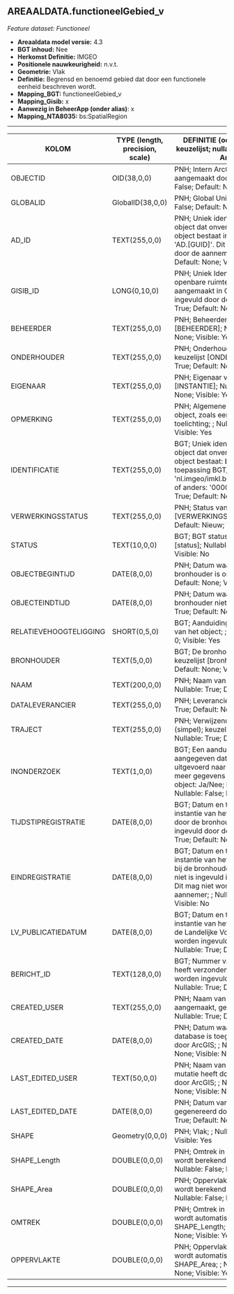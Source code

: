 ## AREAALDATA.functioneelGebied_v

*Feature dataset: Functioneel*


* __Areaaldata model versie:__ 4.3
* __BGT inhoud:__ Nee						
* __Herkomst Definitie:__ IMGEO						
* __Positionele nauwkeurigheid:__ n.v.t.						
* __Geometrie:__ Vlak						
* __Definitie:__ Begrensd en benoemd gebied dat door een functionele eenheid beschreven wordt.						
* __Mapping_BGT:__ functioneelGebied_v						
* __Mapping_Gisib:__ x						
* __Aanwezig in BeheerApp (onder alias)__: x
* __Mapping_NTA8035:__ bs:SpatialRegion 						
						
***						
						
|__KOLOM__                             |__TYPE (length, precision, scale)__                      |__DEFINITIE__ (oorsprong;	 beschrijving;	 keuzelijst;	 nullable;	 default;	 zichtbaar in Areaalviewer)|	
|------                          |----                  |-----    |						
|OBJECTID                        |OID(38,0,0)           |PNH; Intern ArcGIS Identificatienummer, aangemaakt door ArcGIS;	;	 Nullable: False;	 Default: None;	 Visible: Yes|	
|GLOBALID                        |GlobalID(38,0,0)      |PNH; Global Unique Identifier; ; Nullable: False; Default: None; Visible: No|
|AD_ID                           |TEXT(255,0,0)         |PNH; Uniek identificatienummer voor het object dat onveranderlijk is zolang het object bestaat in Areaaldata: in format 'AD.[GUID]'. Dit moet worden ingevuld door de aannemer;	;	 Nullable: False;	 Default: None;	 Visible: Yes|	
|GISIB_ID                        |LONG(0,10,0)          |PNH; Uniek Identificatienummer beheer openbare ruimte (GISIB), wordt aangemaakt in GISIB en mag niet worden ingevuld door de aannemer;	;	 Nullable: True;	 Default: None;	 Visible: No|	
|BEHEERDER                       |TEXT(255,0,0)         |PNH; Beheerder van het object; keuzelijst [BEHEERDER]; Nullable: True; Default: None; Visible: Yes|
|ONDERHOUDER                     |TEXT(255,0,0)         |PNH; Onderhouder van het object; keuzelijst [ONDERHOUDER]; Nullable: True; Default: None; Visible: Yes|
|EIGENAAR                        |TEXT(255,0,0)         |PNH; Eigenaar van het object; keuzelijst [INSTANTIE]; Nullable: True; Default: None; Visible: Yes|
|OPMERKING                       |TEXT(255,0,0)         |PNH; Algemene opmerking voor het object, zoals een omschrijving of toelichting; ; Nullable: True; Default: None; Visible: Yes|
|IDENTIFICATIE                   |TEXT(255,0,0)         |BGT; Uniek identificatienummer voor het object dat onveranderlijk is zolang het object bestaat: bevat indien van toepassing BGT/IMKL ID in format 'nl.imgeo/imkl.bronhouderscode.LokaalID' of anders: '00000'.LokaalID;	;	 Nullable: True;	 Default: None;	 Visible: No|	
|VERWERKINGSSTATUS               |TEXT(255,0,0)         |PNH; Status van de gegevens;	 keuzelijst [VERWERKINGSSTATUS];	 Nullable: False;	 Default: Nieuw;	 Visible: Yes|	
|STATUS                          |TEXT(10,0,0)          |BGT; BGT status van het object;	 keuzelijst [status];	 Nullable: False;	 Default: None;	 Visible: No|	
|OBJECTBEGINTIJD                 |DATE(8,0,0)           |PNH; Datum waarop het object bij de bronhouder is ontstaan;	;	 Nullable: True;	 Default: None;	 Visible: Yes|	
|OBJECTEINDTIJD                  |DATE(8,0,0)           |PNH; Datum waarop het object bij de bronhouder niet meer geldig is;	;	 Nullable: True;	 Default: None;	 Visible: Yes|	
|RELATIEVEHOOGTELIGGING          |SHORT(0,5,0)          |BGT; Aanduiding voor de relatieve hoogte van het object;	;	 Nullable: False;	 Default: 0;	 Visible: Yes|	
|BRONHOUDER                      |TEXT(5,0,0)           |BGT; De bronhoudercode van het object;	 keuzelijst [bronhouder];	 Nullable: False;	 Default: None;	 Visible: No|	
|NAAM                            |TEXT(200,0,0)         |PNH; Naam van het functionele gebied;	;	 Nullable: True;	 Default: None;	 Visible: Yes|	
|DATALEVERANCIER                 |TEXT(255,0,0)         |PNH; Leverancier van de data;	;	 Nullable: True;	 Default: None;	 Visible: No|	
|TRAJECT                         |TEXT(255,0,0)         |PNH; Verwijzende sleutel naar traject_v (simpel);	 keuzelijst [TRAJECT_NAAM];	 Nullable: True;	 Default: None;	 Visible: Yes|	
|INONDERZOEK                     |TEXT(1,0,0)           |BGT; Een aanduiding waarmee wordt aangegeven dat een onderzoek wordt uitgevoerd naar de juistheid van een of meer gegevens van het betreffende object: Ja/Nee;	 keuzelijst [jaNee];	 Nullable: False;	 Default: N;	 Visible: No|	
|TIJDSTIPREGISTRATIE             |DATE(8,0,0)           |BGT; Datum en tijdstip waarop deze instantie van het object is opgenomen door de bronhouder. Dit mag niet worden ingevuld door de aannemer;	;	 Nullable: True;	 Default: None;	 Visible: No|	
|EINDREGISTRATIE                 |DATE(8,0,0)           |BGT; Datum en tijdstip waarop deze instantie van het object niet meer geldig is bij de bronhouder. Wanneer deze waarde niet is ingevuld is de instantie nog geldig. Dit mag niet worden ingevuld door de aannemer;	;	 Nullable: True;	 Default: None;	 Visible: No|	
|LV_PUBLICATIEDATUM              |DATE(8,0,0)           |BGT; Datum en tijdstip waarop deze instantie van het object is opgenomen in de Landelijke Voorziening. Dit mag niet worden ingevuld door de aannemer;	;	 Nullable: True;	 Default: None;	 Visible: No|	
|BERICHT_ID                      |TEXT(128,0,0)         |BGT; Nummer van het bericht dat PNH heeft verzonden naar LV. Dit mag niet worden ingevuld door de aannemer;	;	 Nullable: True;	 Default: None;	 Visible: No|	
|CREATED_USER                    |TEXT(255,0,0)         |PNH; Naam van gebruiker die de rij heeft aangemaakt, gegenereerd door ArcGIS;	;	 Nullable: True;	 Default: None;	 Visible: No|	
|CREATED_DATE                    |DATE(8,0,0)           |PNH; Datum waarop de rij aan de database is toegevoegd, gegenereerd door ArcGIS;	;	 Nullable: True;	 Default: None;	 Visible: No|	
|LAST_EDITED_USER                |TEXT(50,0,0)          |PNH; Naam van gebruiker die de laatste mutatie heeft doorgevoerd, gegenereerd door ArcGIS;	;	 Nullable: True;	 Default: None;	 Visible: No|	
|LAST_EDITED_DATE                |DATE(8,0,0)           |PNH; Datum van de laatste mutatie, gegenereerd door ArcGIS;	;	 Nullable: True;	 Default: None;	 Visible: No|	
|SHAPE                           |Geometry(0,0,0)       |PNH; Vlak;	;	 Nullable: True;	 Default: None;	 Visible: Yes|	
|SHAPE_Length                    |DOUBLE(0,0,0)         |PNH; Omtrek in meters, 5 decimalen. Dit wordt berekend in bepaalde applicaties;	;	 Nullable: False;	 Default: None;	 Visible: No|	
|SHAPE_Area                      |DOUBLE(0,0,0)         |PNH; Oppervlakte in m2, 5 decimalen. Dit wordt berekend in bepaalde applicaties;	;	 Nullable: False;	 Default: None;	 Visible: No|	
|OMTREK                          |DOUBLE(0,0,0)         |PNH; Omtrek in meters, 5 decimalen. Dit wordt automatisch gevuld uit SHAPE_Length;	;	 Nullable: False;	 Default: None;	 Visible: Yes|	
|OPPERVLAKTE                     |DOUBLE(0,0,0)         |PNH; Oppervlakte in m2, 5 decimalen. Dit wordt automatisch gevuld uit SHAPE_Area;	;	 Nullable: False;	 Default: None;	 Visible: Yes|	
						
						
***						

